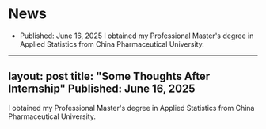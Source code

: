 News
======
* Published: June 16, 2025
I obtained my Professional Master's degree in Applied Statistics from China Pharmaceutical University.
---
layout: post
title: "Some Thoughts After Internship"
Published: June 16, 2025
---
I obtained my Professional Master's degree in Applied Statistics from China Pharmaceutical University.
